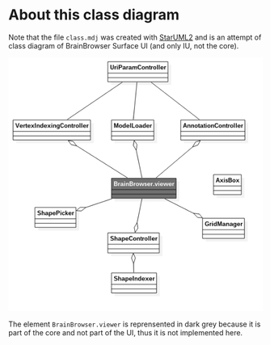 # About this class diagram

Note that the file `class.mdj` was created with [StarUML2](http://staruml.io/) and is an attempt of class diagram of BrainBrowser Surface UI (and only IU, not the core).

![](class.png)

The element `BrainBrowser.viewer` is reprensented in dark grey because it is part of the core and not part of the UI, thus it is not implemented here.
